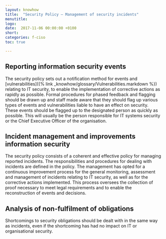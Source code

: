 ```yaml
---
layout: knowhow
title:  "Security Policy – Management of security incidents"
menutitle:
logo:
date:  2017-11-06 00:00:00 +0100
short:
categories: f-ciso
toc: true

---
```

## Reporting information security events
The security policy sets out a notification method for events and [vulnerabilities]({% link _knowhow/glossary/Vulnerabilities.markdown %}) relating to IT security, to enable the implementation of corrective actions as rapidly as possible. Formal procedures for phased feedback and flagging should be drawn up and staff made aware that they should flag up various types of events and vulnerabilities liable to have an effect on security. These events should be flagged up to the designated person as quickly as possible. This will usually be the person responsible for IT systems security or the Chief Executive Officer of the organisation.

## Incident management and improvements information security
The security policy consists of a coherent and effective policy for managing reported incidents. The responsibilities and procedures for dealing with incidents are defined in the policy. The management has opted for a continuous improvement process for the general monitoring, assessment and management of incidents relating to IT security, as well as for the corrective actions implemented. This process oversees the collection of proof necessary to meet legal requirements and to enable the reconstruction of events and decisions.

## Analysis of non-fulfilment of obligations
Shortcomings to security obligations should be dealt with in the same way as incidents, even if the shortcoming has had no impact on IT or organisational security.
